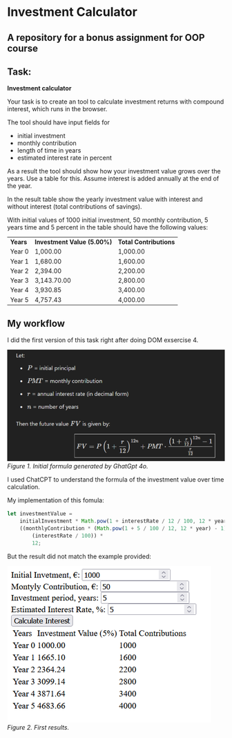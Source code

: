 # Investment Calculator

## A repository for a bonus assignment for OOP course

## Task:

**Investment calculator**

Your task is to create an tool to calculate investment returns with compound interest, which runs in the browser.

The tool should have input fields for

- initial investment
- monthly contribution
- length of time in years
- estimated interest rate in percent

As a result the tool should show how your investment value grows over the years. Use a table for this. Assume interest is added annually at the end of the year.

In the result table show the yearly investment value with interest and without interest (total contributions of savings).

With initial values of 1000 initial investment, 50 monthly contribution, 5 years time and 5 percent in the table should have the following values:

<table>
<tr style="font-weight: bold">
<td>Years</td>
<td>Investment Value (5.00%)</td>
<td>Total Contributions</td>
</tr>
<tr>
<td>Year 0</td>
<td>1,000.00</td>
<td>1,000.00</td>
</tr>
<tr>
<td>Year 1</td>
<td>1,680.00</td>
<td>1,600.00</td>
</tr>
<tr>
<td>Year 2</td>
<td>2,394.00</td>
<td>2,200.00</td>
</tr>
<tr>
<td>Year 3</td>
<td>3,143.70.00</td>
<td>2,800.00</td>
</tr>
<tr>
<td>Year 4</td>
<td> 3,930.85</td>
<td>3,400.00</td>
</tr>
<tr>
<td>Year 5</td>
<td>4,757.43</td>
<td>4,000.00</td>
</tr>
</table>

## My workflow

I did the first version of this task right after doing DOM exsercise 4.

<p>
    <img src="src/img/initial_formula.png" alt="Initial formula"><br>
    <em>Figure 1. Initial formula generated by GhatGpt 4o.</em>
</p>

I used ChatCPT to understand the formula of the investment value over time calculation.

My implementation of this fomula:

```js
let investmentValue =
	initialInvestment * Math.pow(1 + interestRate / 12 / 100, 12 * year) +
	((monthlyContribution * (Math.pow(1 + 5 / 100 / 12, 12 * year) - 1)) /
		(interestRate / 100)) *
		12;
```

But the result did not match the example provided:

<p>
    <img src="src/img/initial_results.png" alt="Initial results"><br>
    <em>Figure 2. First results.</em>
</p>
